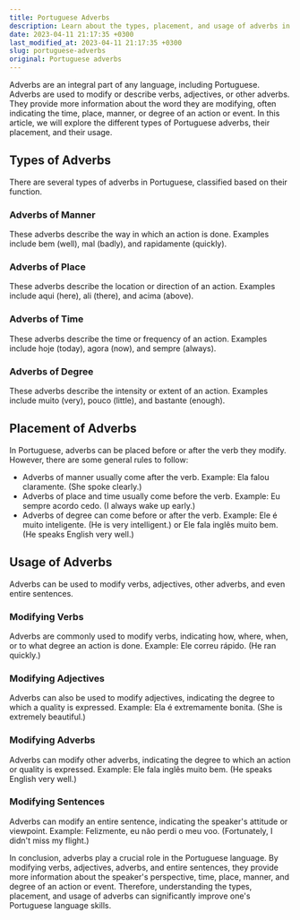 ```yaml
---
title: Portuguese Adverbs
description: Learn about the types, placement, and usage of adverbs in the Portuguese language.
date: 2023-04-11 21:17:35 +0300
last_modified_at: 2023-04-11 21:17:35 +0300
slug: portuguese-adverbs
original: Portuguese adverbs
---
```

Adverbs are an integral part of any language, including Portuguese. Adverbs are used to modify or describe verbs, adjectives, or other adverbs. They provide more information about the word they are modifying, often indicating the time, place, manner, or degree of an action or event. In this article, we will explore the different types of Portuguese adverbs, their placement, and their usage.

## Types of Adverbs

There are several types of adverbs in Portuguese, classified based on their function.

### Adverbs of Manner

These adverbs describe the way in which an action is done. Examples include bem (well), mal (badly), and rapidamente (quickly).

### Adverbs of Place

These adverbs describe the location or direction of an action. Examples include aqui (here), ali (there), and acima (above).

### Adverbs of Time

These adverbs describe the time or frequency of an action. Examples include hoje (today), agora (now), and sempre (always).

### Adverbs of Degree

These adverbs describe the intensity or extent of an action. Examples include muito (very), pouco (little), and bastante (enough).

## Placement of Adverbs

In Portuguese, adverbs can be placed before or after the verb they modify. However, there are some general rules to follow:

- Adverbs of manner usually come after the verb. Example: Ela falou claramente. (She spoke clearly.)
- Adverbs of place and time usually come before the verb. Example: Eu sempre acordo cedo. (I always wake up early.)
- Adverbs of degree can come before or after the verb. Example: Ele é muito inteligente. (He is very intelligent.) or Ele fala inglês muito bem. (He speaks English very well.)

## Usage of Adverbs

Adverbs can be used to modify verbs, adjectives, other adverbs, and even entire sentences.

### Modifying Verbs

Adverbs are commonly used to modify verbs, indicating how, where, when, or to what degree an action is done. Example: Ele correu rápido. (He ran quickly.)

### Modifying Adjectives

Adverbs can also be used to modify adjectives, indicating the degree to which a quality is expressed. Example: Ela é extremamente bonita. (She is extremely beautiful.)

### Modifying Adverbs

Adverbs can modify other adverbs, indicating the degree to which an action or quality is expressed. Example: Ele fala inglês muito bem. (He speaks English very well.)

### Modifying Sentences

Adverbs can modify an entire sentence, indicating the speaker's attitude or viewpoint. Example: Felizmente, eu não perdi o meu voo. (Fortunately, I didn't miss my flight.)

In conclusion, adverbs play a crucial role in the Portuguese language. By modifying verbs, adjectives, adverbs, and entire sentences, they provide more information about the speaker's perspective, time, place, manner, and degree of an action or event. Therefore, understanding the types, placement, and usage of adverbs can significantly improve one's Portuguese language skills.